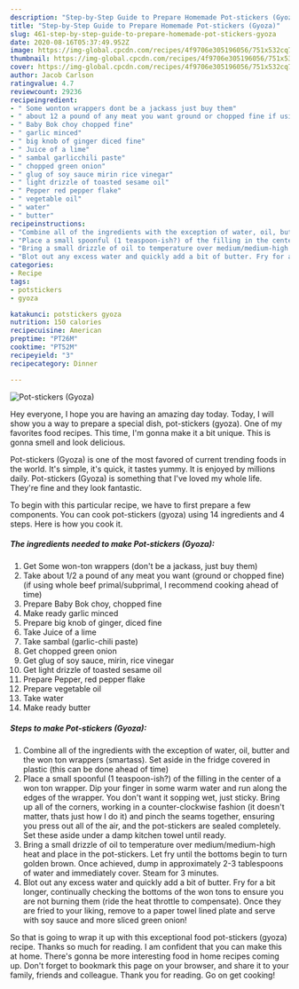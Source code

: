 ```yaml
---
description: "Step-by-Step Guide to Prepare Homemade Pot-stickers (Gyoza)"
title: "Step-by-Step Guide to Prepare Homemade Pot-stickers (Gyoza)"
slug: 461-step-by-step-guide-to-prepare-homemade-pot-stickers-gyoza
date: 2020-08-16T05:37:49.952Z
image: https://img-global.cpcdn.com/recipes/4f9706e305196056/751x532cq70/pot-stickers-gyoza-recipe-main-photo.jpg
thumbnail: https://img-global.cpcdn.com/recipes/4f9706e305196056/751x532cq70/pot-stickers-gyoza-recipe-main-photo.jpg
cover: https://img-global.cpcdn.com/recipes/4f9706e305196056/751x532cq70/pot-stickers-gyoza-recipe-main-photo.jpg
author: Jacob Carlson
ratingvalue: 4.7
reviewcount: 29236
recipeingredient:
- " Some wonton wrappers dont be a jackass just buy them"
- " about 12 a pound of any meat you want ground or chopped fine if using whole beef primalsubprimal I recommend cooking ahead of time"
- " Baby Bok choy chopped fine"
- " garlic minced"
- " big knob of ginger diced fine"
- " Juice of a lime"
- " sambal garlicchili paste"
- " chopped green onion"
- " glug of soy sauce mirin rice vinegar"
- " light drizzle of toasted sesame oil"
- " Pepper red pepper flake"
- " vegetable oil"
- " water"
- " butter"
recipeinstructions:
- "Combine all of the ingredients with the exception of water, oil, butter and the won ton wrappers (smartass). Set aside in the fridge covered in plastic (this can be done ahead of time)"
- "Place a small spoonful (1 teaspoon-ish?) of the filling in the center of a won ton wrapper. Dip your finger in some warm water and run along the edges of the wrapper. You don&#39;t want it sopping wet, just sticky. Bring up all of the corners, working in a counter-clockwise fashion (it doesn&#39;t matter, thats just how I do it) and pinch the seams together, ensuring you press out all of the air, and the pot-stickers are sealed completely. Set these aside under a damp kitchen towel until ready."
- "Bring a small drizzle of oil to temperature over medium/medium-high heat and place in the pot-stickers. Let fry until the bottoms begin to turn golden brown. Once achieved, dump in approximately 2-3 tablespoons of water and immediately cover. Steam for 3 minutes."
- "Blot out any excess water and quickly add a bit of butter. Fry for a bit longer, continually checking the bottoms of the won tons to ensure you are not burning them (ride the heat throttle to compensate). Once they are fried to your liking, remove to a paper towel lined plate and serve with soy sauce and more sliced green onion!"
categories:
- Recipe
tags:
- potstickers
- gyoza

katakunci: potstickers gyoza 
nutrition: 150 calories
recipecuisine: American
preptime: "PT26M"
cooktime: "PT52M"
recipeyield: "3"
recipecategory: Dinner

---
```



![Pot-stickers (Gyoza)](https://img-global.cpcdn.com/recipes/4f9706e305196056/751x532cq70/pot-stickers-gyoza-recipe-main-photo.jpg)

Hey everyone, I hope you are having an amazing day today. Today, I will show you a way to prepare a special dish, pot-stickers (gyoza). One of my favorites food recipes. This time, I'm gonna make it a bit unique. This is gonna smell and look delicious.

Pot-stickers (Gyoza) is one of the most favored of current trending foods in the world. It's simple, it's quick, it tastes yummy. It is enjoyed by millions daily. Pot-stickers (Gyoza) is something that I've loved my whole life. They're fine and they look fantastic.




To begin with this particular recipe, we have to first prepare a few components. You can cook pot-stickers (gyoza) using 14 ingredients and 4 steps. Here is how you cook it.

<!--inarticleads1-->

##### The ingredients needed to make Pot-stickers (Gyoza):

1. Get  Some won-ton wrappers (don&#39;t be a jackass, just buy them)
1. Take  about 1/2 a pound of any meat you want (ground or chopped fine) (if using whole beef primal/subprimal, I recommend cooking ahead of time)
1. Prepare  Baby Bok choy, chopped fine
1. Make ready  garlic minced
1. Prepare  big knob of ginger, diced fine
1. Take  Juice of a lime
1. Take  sambal (garlic-chili paste)
1. Get  chopped green onion
1. Get  glug of soy sauce, mirin, rice vinegar
1. Get  light drizzle of toasted sesame oil
1. Prepare  Pepper, red pepper flake
1. Prepare  vegetable oil
1. Take  water
1. Make ready  butter




<!--inarticleads2-->

##### Steps to make Pot-stickers (Gyoza):

1. Combine all of the ingredients with the exception of water, oil, butter and the won ton wrappers (smartass). Set aside in the fridge covered in plastic (this can be done ahead of time)
1. Place a small spoonful (1 teaspoon-ish?) of the filling in the center of a won ton wrapper. Dip your finger in some warm water and run along the edges of the wrapper. You don&#39;t want it sopping wet, just sticky. Bring up all of the corners, working in a counter-clockwise fashion (it doesn&#39;t matter, thats just how I do it) and pinch the seams together, ensuring you press out all of the air, and the pot-stickers are sealed completely. Set these aside under a damp kitchen towel until ready.
1. Bring a small drizzle of oil to temperature over medium/medium-high heat and place in the pot-stickers. Let fry until the bottoms begin to turn golden brown. Once achieved, dump in approximately 2-3 tablespoons of water and immediately cover. Steam for 3 minutes.
1. Blot out any excess water and quickly add a bit of butter. Fry for a bit longer, continually checking the bottoms of the won tons to ensure you are not burning them (ride the heat throttle to compensate). Once they are fried to your liking, remove to a paper towel lined plate and serve with soy sauce and more sliced green onion!




So that is going to wrap it up with this exceptional food pot-stickers (gyoza) recipe. Thanks so much for reading. I am confident that you can make this at home. There's gonna be more interesting food in home recipes coming up. Don't forget to bookmark this page on your browser, and share it to your family, friends and colleague. Thank you for reading. Go on get cooking!
